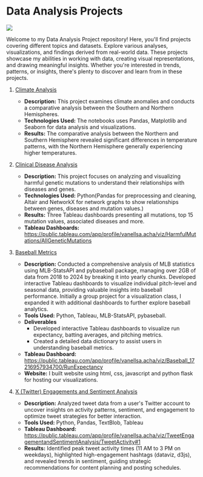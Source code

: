 # Data Analysis Projects
![](https://cdn.pixabay.com/photo/2024/04/05/05/17/technology-8676538_1280.jpg)

Welcome to my Data Analysis Project repository! Here, you'll find projects covering different topics and datasets. Explore various analyses, visualizations, and findings derived from real-world data. These projects showcase my abilities in working with data, creating visual representations, and drawing meaningful insights. Whether you're interested in trends, patterns, or insights, there's plenty to discover and learn from in these projects.

1. [Climate Analysis](https://github.com/v-acha/Data_Analysis_Projects/tree/main/Climate_Analysis)
   - **Description:** This project examines climate anomalies and conducts a comparative analysis between the Southern and Northern Hemispheres.
   - **Technologies Used:** The notebooks uses Pandas, Matplotlib and Seaborn for data analysis and visualizations.
   - **Results:** The comparative analysis between the Northern and Southern Hemisphere revealed significant differences in temperature patterns, with the Northern Hemisphere generally experiencing higher temperatures.

2. [Clinical Disease Analysis](https://github.com/v-acha/Data_Analysis_Projects/tree/main/clinical_disease)
   - **Description:** This project focuses on analyzing and visualizing harmful genetic mutations to understand their relationships with diseases and genes.
   - **Technologies Used:** Python(Pandas for preprocessing and cleaning, Altair and NetworkX for network graphs to show relationships between genes, diseases and mutation values.)
   - **Results:** Three Tableau dashboards presenting all mutations, top 15 mutation values, associated diseases and more. 
   - **Tableau Dashboards:** https://public.tableau.com/app/profile/vanellsa.acha/viz/HarmfulMutations/AllGeneticMutations 

3. [Baseball Metrics](https://github.com/v-acha/Data_Analysis_Projects/tree/main/baseball_stats)
   - **Description:** Conducted a comprehensive analysis of MLB statistics using MLB-StatsAPI and pybaseball package, managing over 2GB of data from 2018 to 2024 by breaking it into yearly chunks. Developed interactive Tableau dashboards to visualize individual pitch-level and seasonal data, providing valuable insights into baseball performance. Initially a group project for a visualization class, I expanded it with additional dashboards to further explore baseball analytics.
   - **Tools Used:** Python, Tableau, MLB-StatsAPI, pybaseball.
   - **Deliverables**
      - Developed interactive Tableau dashboards to visualize run expectancy, batting averages, and pitching metrics.
      - Created a detailed data dictionary to assist users in understanding baseball metrics.
   - **Tableau Dashboard:** https://public.tableau.com/app/profile/vanellsa.acha/viz/Baseball_17216957934700/RunExpectancy 
   - **Website:** I built website using html, css, javascript and python flask for hosting our visualizations. 

4. [X (Twitter) Engagements and Sentiment Analysis](https://github.com/v-acha/Data_Analysis_Projects/tree/main/tweets)
   - **Description:** Analyzed tweet data from a user's Twitter account to uncover insights on activity patterns, sentiment, and engagement to optimize tweet strategies for better interaction.
   - **Tools Used:** Python, Pandas, TextBlob, Tableau
   - **Tableau Dashboard:** https://public.tableau.com/app/profile/vanellsa.acha/viz/TweetEngagementandSentimentAnalysis/TweetActivity#1
   - **Results:** Identified peak tweet activity times (11 AM to 3 PM on weekdays), highlighted high-engagement hashtags (dataviz, d3js), and revealed trends in sentiment, guiding strategic recommendations for content planning and posting schedules.
